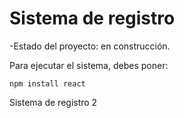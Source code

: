 <h1> Sistema de registro </h1>

-Estado del proyecto: en construcción.

Para ejecutar el sistema, debes poner:

```npm install react ```

Sistema de registro 2
